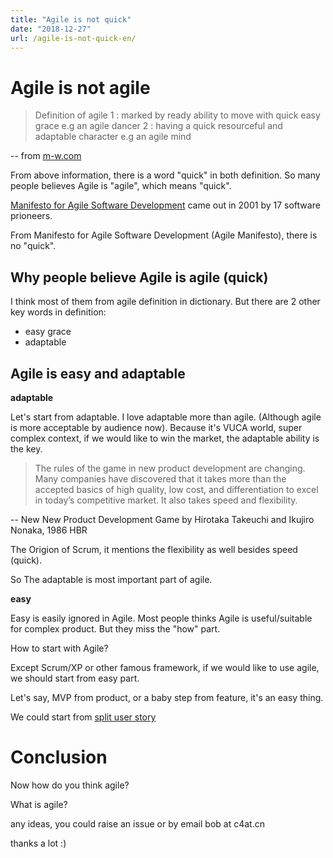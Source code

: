 ```yaml
---
title: "Agile is not quick"
date: "2018-12-27"
url: /agile-is-not-quick-en/
---
```


# Agile is not agile

> Definition of agile
1 : marked by ready ability to move with quick easy grace
e.g an agile dancer
2 : having a quick resourceful and adaptable character
e.g an agile mind

-- from [m-w.com](https://www.merriam-webster.com/dictionary/agile)

From above information, there is a word "quick" in both definition. So many people believes Agile is "agile", which means "quick".

[Manifesto for Agile Software Development](http://agilemanifesto.org/) came out in 2001 by 17 software prioneers.

From Manifesto for Agile Software Development (Agile Manifesto), there is no "quick". 

## Why people believe Agile is agile (quick)

I think most of them from agile definition in dictionary. But there are 2 other key words in definition:

- easy grace
- adaptable 

## Agile is easy and adaptable

**adaptable** 

Let's start from adaptable. I love adaptable more than agile. (Although agile is more acceptable by audience now). Because it's VUCA world, super complex context, if we would like to win the market, the adaptable ability is the key. 

> The rules of the game in new product development are changing. Many companies have discovered that it takes more than the accepted basics of high quality, low cost, and differentiation to excel in today’s competitive market. It also takes speed and flexibility.

-- New New Product Development Game by Hirotaka Takeuchi and Ikujiro Nonaka, 1986 HBR

The Origion of Scrum, it mentions the flexibility as well besides speed (quick).

So The adaptable is most important part of agile.

**easy**

Easy is easily ignored in Agile. Most people thinks Agile is useful/suitable for complex product. But they miss the "how" part. 

How to start with Agile?

Except Scrum/XP or other famous framework, if we would like to use agile, we should start from easy part. 

Let's say, MVP from product, or a baby step from feature, it's an easy thing.

We could start from [split user story](https://agileforall.com/resources/how-to-split-a-user-story/)

# Conclusion

Now how do you think agile? 

What is agile?

any ideas, you could raise an issue or by email bob at c4at.cn

thanks a lot :)
